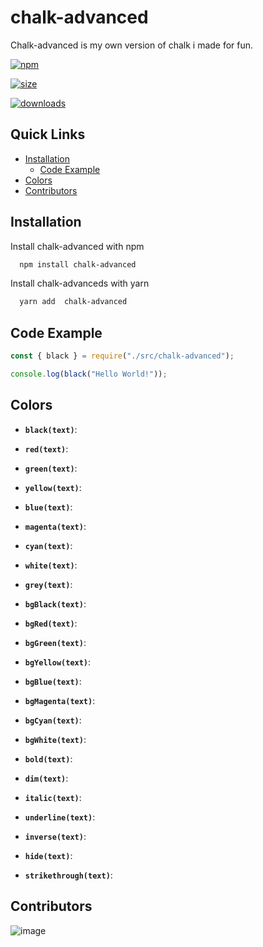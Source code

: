 # chalk-advanced
 
Chalk-advanced is my own version of chalk i made for fun.

[![npm](https://img.shields.io/badge/npm-chalk-advanced-red)](https://www.npmjs.com/package/pokedev.js) 

[![size](https://img.shields.io/github/repo-size/mezotv/chalk-advance?color=red&label=SIZE)](https://www.npmjs.com/package/pokedev.js)

[![downloads](https://img.shields.io/npm/dt/chalk-advance?color=red)](https://www.npmjs.com/package/pokedev.js)

## Quick Links

  - [Installation](#installation)
    - [Code Example](#code-example)
  - [Colors](#colors)
  - [Contributors](#contributors)

## Installation

Install  chalk-advanced with npm

```bash
  npm install chalk-advanced
```
Install  chalk-advanceds with yarn
```bash
  yarn add  chalk-advanced
```
    
## Code Example

```js
const { black } = require("./src/chalk-advanced");

console.log(black("Hello World!"));
```

## Colors

- **`black(text)`**: 

- **`red(text)`**: 

- **`green(text)`**: 

- **`yellow(text)`**: 

- **`blue(text)`**: 

- **`magenta(text)`**: 

- **`cyan(text)`**: 

- **`white(text)`**: 

- **`grey(text)`**: 

- **`bgBlack(text)`**: 

- **`bgRed(text)`**: 

- **`bgGreen(text)`**: 

- **`bgYellow(text)`**: 

- **`bgBlue(text)`**: 

- **`bgMagenta(text)`**: 

- **`bgCyan(text)`**: 

- **`bgWhite(text)`**: 

- **`bold(text)`**: 

- **`dim(text)`**: 

- **`italic(text)`**: 

- **`underline(text)`**: 

- **`inverse(text)`**: 

- **`hide(text)`**: 

- **`strikethrough(text)`**: 


## Contributors

![image](https://contrib.rocks/image?repo=metzotv/chalk-advanced)
